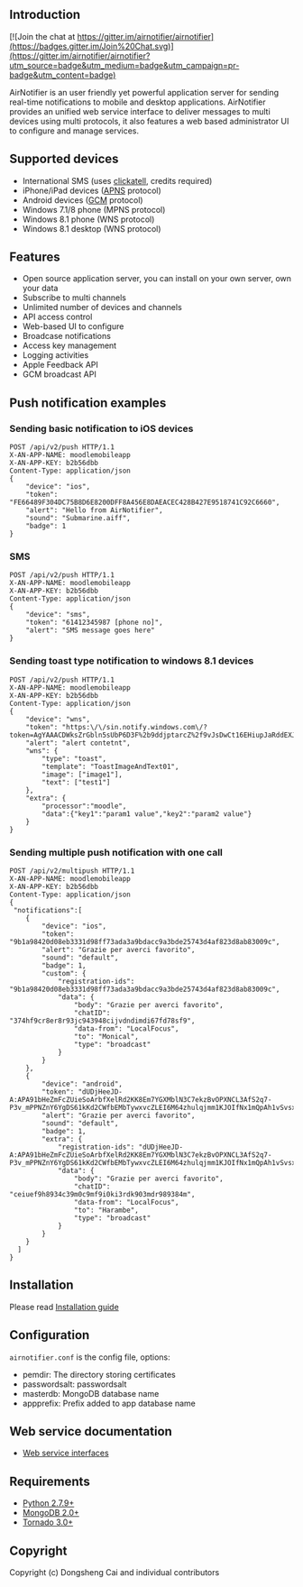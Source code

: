 ## Introduction

[![Join the chat at https://gitter.im/airnotifier/airnotifier](https://badges.gitter.im/Join%20Chat.svg)](https://gitter.im/airnotifier/airnotifier?utm_source=badge&utm_medium=badge&utm_campaign=pr-badge&utm_content=badge)


AirNotifier is an user friendly yet powerful application server for sending real-time notifications to mobile and desktop applications. AirNotifier provides an unified web service interface to deliver messages to multi devices using multi protocols, it also features a web based administrator UI to configure and manage services.

## Supported devices
- International SMS (uses [clickatell](https://www.clickatell.com/), credits required)
- iPhone/iPad devices ([APNS](https://developer.apple.com/library/ios/documentation/NetworkingInternet/Conceptual/RemoteNotificationsPG/Chapters/ApplePushService.html) protocol)
- Android devices ([GCM](http://developer.android.com/google/gcm/index.html) protocol)
- Windows 7.1/8 phone (MPNS protocol)
- Windows 8.1 phone (WNS protocol)
- Windows 8.1 desktop (WNS protocol)

## Features
- Open source application server, you can install on your own server, own your data
- Subscribe to multi channels
- Unlimited number of devices and channels
- API access control
- Web-based UI to configure
- Broadcase notifications
- Access key management
- Logging activities
- Apple Feedback API
- GCM broadcast API

## Push notification examples


### Sending basic notification to iOS devices
```
POST /api/v2/push HTTP/1.1
X-AN-APP-NAME: moodlemobileapp
X-AN-APP-KEY: b2b56dbb
Content-Type: application/json
{
    "device": "ios",
    "token": "FE66489F304DC75B8D6E8200DFF8A456E8DAEACEC428B427E9518741C92C6660",
    "alert": "Hello from AirNotifier",
    "sound": "Submarine.aiff",
    "badge": 1
}
```

### SMS
```
POST /api/v2/push HTTP/1.1
X-AN-APP-NAME: moodlemobileapp
X-AN-APP-KEY: b2b56dbb
Content-Type: application/json
{
    "device": "sms",
    "token": "61412345987 [phone no]",
    "alert": "SMS message goes here"
}
```

### Sending toast type notification to windows 8.1 devices
```
POST /api/v2/push HTTP/1.1
X-AN-APP-NAME: moodlemobileapp
X-AN-APP-KEY: b2b56dbb
Content-Type: application/json
{
    "device": "wns",
    "token": "https:\/\/sin.notify.windows.com\/?token=AgYAAACDWksZrGbln5sUbP6D3F%2b9ddjptarcZ%2f9vJsDwCt16EHiupJaRddEXJ8BEfx4SE5slxQlB6iknY7zdUEXFayFclNXCIYp6CWnMTYSHGVRySO7aglj6%2b09wTBYqBFxFuoA%3d",
    "alert": "alert contetnt",
    "wns": {
        "type": "toast",
        "template": "ToastImageAndText01",
        "image": ["image1"],
        "text": ["test1"]
    },
    "extra": {
        "processor":"moodle",
        "data":{"key1":"param1 value","key2":"param2 value"}
    }
}
```

### Sending multiple push notification with one call
```
POST /api/v2/multipush HTTP/1.1
X-AN-APP-NAME: moodlemobileapp
X-AN-APP-KEY: b2b56dbb
Content-Type: application/json
{ 
 "notifications":[
	{
	    "device": "ios",
	    "token": "9b1a98420d08eb3331d98ff73ada3a9bdacc9a3bde25743d4af823d8ab83009c",
	    "alert": "Grazie per averci favorito",
	    "sound": "default",
	    "badge": 1,
		"custom": {
			"registration-ids": "9b1a98420d08eb3331d98ff73ada3a9bdacc9a3bde25743d4af823d8ab83009c",
			"data": {
				"body": "Grazie per averci favorito",
				"chatID": "374hf9cr8er8r93jc943948cijvdndimdi67fd78sf9",
				"data-from": "LocalFocus",
				"to": "Monical",
				"type": "broadcast"
			}
		}
	},
	{
	    "device": "android",
	    "token": "dUDjHeeJD-A:APA91bHeZmFcZUieSoArbfXelRd2KK8Em7YGXMblN3C7ekzBvOPXNCL3AfS2q7-P3v_mPPNZnY6YgDS61kKd2CWfbEMbTywxvcZLEI6M64zhulqjmm1KJOIfNx1mQpAh1vSvsxPlzSQo",
	    "alert": "Grazie per averci favorito",
	    "sound": "default",
	    "badge": 1,
		"extra": {
			"registration-ids": "dUDjHeeJD-A:APA91bHeZmFcZUieSoArbfXelRd2KK8Em7YGXMblN3C7ekzBvOPXNCL3AfS2q7-P3v_mPPNZnY6YgDS61kKd2CWfbEMbTywxvcZLEI6M64zhulqjmm1KJOIfNx1mQpAh1vSvsxPlzSQo",
			"data": {
				"body": "Grazie per averci favorito",
				"chatID": "ceiuef9h8934c39m0c9mf9i0ki3rdk903mdr989384m",
				"data-from": "LocalFocus",
				"to": "Harambe",
				"type": "broadcast"
			}
		}
	}
  ]	
}
```

## Installation

Please read [Installation guide](https://github.com/airnotifier/airnotifier/wiki/Installation)

## Configuration
`airnotifier.conf` is the config file, options:

- pemdir: The directory storing certificates
- passwordsalt: passwordsalt
- masterdb: MongoDB database name
- appprefix: Prefix added to app database name

## Web service documentation
- [Web service interfaces](https://github.com/airnotifier/airnotifier/wiki/API)

## Requirements

- [Python 2.7.9+](http://www.python.org)
- [MongoDB 2.0+](http://www.mongodb.org/)
- [Tornado 3.0+](http://tornadoweb.org)

## Copyright
Copyright (c) Dongsheng Cai and individual contributors
